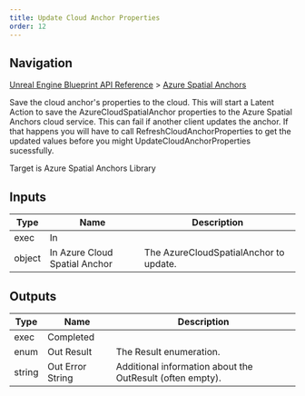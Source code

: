 ```yaml
---
title: Update Cloud Anchor Properties
order: 12
---
```

## Navigation

[Unreal Engine Blueprint API Reference](https://dev.epicgames.com/documentation/en-us/unreal-engine/BlueprintAPI) > [Azure Spatial Anchors](https://dev.epicgames.com/documentation/en-us/unreal-engine/BlueprintAPI/AzureSpatialAnchors)

Save the cloud anchor's properties to the cloud.
This will start a Latent Action to save the AzureCloudSpatialAnchor properties to the Azure Spatial Anchors cloud service.
This can fail if another client updates the anchor. If that happens you will have to call RefreshCloudAnchorProperties to get the updated values before you might UpdateCloudAnchorProperties sucessfully.

Target is Azure Spatial Anchors Library

## Inputs

| Type | Name | Description |
| --- | --- | --- |
| exec | In |  |
| object | In Azure Cloud Spatial Anchor | The AzureCloudSpatialAnchor to update. |

## Outputs

| Type | Name | Description |
| --- | --- | --- |
| exec | Completed |  |
| enum | Out Result | The Result enumeration. |
| string | Out Error String | Additional information about the OutResult (often empty). |
